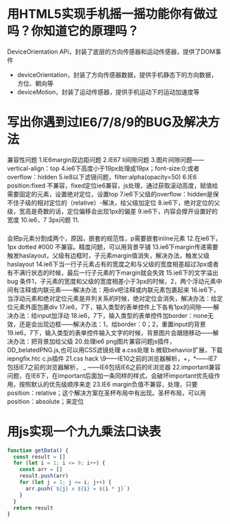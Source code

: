 # 用HTML5实现手机摇一摇功能你有做过吗？你知道它的原理吗？

DeviceOrientation APi，封装了底层的方向传感器和运动传感器，提供了DOM事件

- deviceOrientation，封装了方向传感器数据，提供手机静态下的方向数据，方位、朝向等
- deviceMotion，封装了运动传感器，提供手机运动下的运动加速度等

# 写出你遇到过IE6/7/8/9的BUG及解决方法

兼容性问题
1.IE6margin双边距问题
2.IE67 li间隙问题
3.图片间隙问题——vertical-align：top
4.ie6下高度小于19px处理成19px；font-size:0;或者overflow：hidden
5.ie8以下滤镜问题，filter:alpha(opacity=50)
6.IE6 position:fixed 不兼容，fixed定位ie6兼容，js处理，通过获取滚动高度，赋值给需要固定的元素，设置绝对定位，设置top
7.ie6下父级的overflow：hidden是保不住子级的相对定位的（relative）-解决，给父级加定位
8.ie6下，绝对定位的父级，宽高是奇数的话，定位偏移会出现1px的偏差
9.ie6下，内容会撑开设置好的宽度
10.ie6，7 3px问题
11.<p><h3></h3></p>会把p元素分割成两个，原因，嵌套的规范性，p需要嵌套inline元素
12.在ie6下，1px dotted #000 不兼容。精度问题，可以用背景平铺
13.ie6下margin传递需要触发haslayout，父级有边框时，子元素margin值消失，解决办法，触发父级haslayout
14.ie6下当一行子元素占有的宽度之和与父级的宽度相差超过3px或者有不满行状态的时候，最后一行子元素的下margin就会失效
15.ie6下的文字溢出bug 条件1，子元素的宽度和父级的宽度相差小于3px的时候，2，两个浮动元素中间有注释或内联元素——解决办法：用div吧注释或内联元素包裹起来
16.ie6下，当浮动元素和绝对定位元素是并列关系的时候，绝对定位会消失，解决办法：给定位元素外面包裹div
17.ie6，7下，输入类型的表单控件上下各有1px的间隙——解决办法：给input加浮动
18.ie6，7下，输入类型的表单控件加border：none无效，还是会出现边框——解决办法：1，给border：0；2，重置input的背景
19.ie6，7下，输入类型的表单控件输入文字的时候，背景图片会跟随移动——解决办法：把背景加给父级
20.处理ie6 png图片兼容问题js插件，DD_belatedPNG.js,也可以用CSS滤镜处理
a.css处理
b.微软behavior扩展，下载iepngfix.htc
c.js插件
21.css hack \9——IE10之前的浏览器解析，+，*——IE7包括IE7之前的浏览器解析， _ ——IE6包括IE6之前的IE浏览器
22.important兼容问题，在IE6下，在important后面加一条同样的样式，会破坏important优先级作用，按照默认的优先级顺序来走
23.IE6 margin负值不兼容，处理，只要position：relative；这个解决方案在圣杯布局中有出现。圣杯布局，可以用position：absolute；来定位

# 用js实现一个九九乘法口诀表

```javascript
function getData() {
  const result = []
  for (let i = 1; i <= 9; i++) {
    const arr = []
    result.push(arr)
    for (let j = 1; j <= i; j++) {
      arr.push(`${j} x ${i} = ${i * j}`)
    }
  }
  return result
}
```
